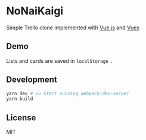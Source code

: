 # NoNaiKaigi

Simple Trello clone implemented with [Vue.js](https://vuejs.org/) and [Vuex](https://vuex.vuejs.org)

## Demo
<!-- Add Example Gif -->
Lists and cards are saved in `localStorage `.

## Development

```sh
yarn dev # => Start running webpack-dev-server
yarn build
```

## License

MIT

